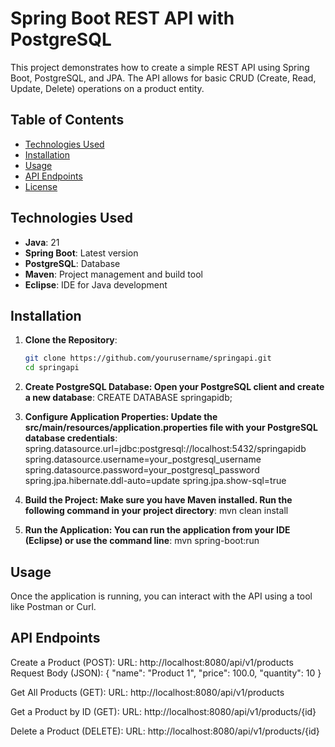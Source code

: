 # Spring Boot REST API with PostgreSQL

This project demonstrates how to create a simple REST API using Spring Boot, PostgreSQL, and JPA. The API allows for basic CRUD (Create, Read, Update, Delete) operations on a product entity.

## Table of Contents

- [Technologies Used](#technologies-used)
- [Installation](#installation)
- [Usage](#usage)
- [API Endpoints](#api-endpoints)
- [License](#license)

## Technologies Used

- **Java**: 21
- **Spring Boot**: Latest version
- **PostgreSQL**: Database
- **Maven**: Project management and build tool
- **Eclipse**: IDE for Java development

## Installation

1. **Clone the Repository**:
   ```bash
   git clone https://github.com/yourusername/springapi.git
   cd springapi
2. **Create PostgreSQL Database: Open your PostgreSQL client and create a new database**:
   CREATE DATABASE springapidb;

3. **Configure Application Properties: Update the src/main/resources/application.properties file with your PostgreSQL database credentials**:
   spring.datasource.url=jdbc:postgresql://localhost:5432/springapidb
   spring.datasource.username=your_postgresql_username
   spring.datasource.password=your_postgresql_password
   spring.jpa.hibernate.ddl-auto=update
   spring.jpa.show-sql=true

4. **Build the Project: Make sure you have Maven installed. Run the following command in your project directory**:
     mvn clean install
   
6. **Run the Application: You can run the application from your IDE (Eclipse) or use the command line**:
   mvn spring-boot:run

## Usage
Once the application is running, you can interact with the API using a tool like Postman or Curl.

## API Endpoints
Create a Product (POST):
URL: http://localhost:8080/api/v1/products
Request Body (JSON):
{
    "name": "Product 1",
    "price": 100.0,
    "quantity": 10
}

Get All Products (GET):
URL: http://localhost:8080/api/v1/products

Get a Product by ID (GET):
URL: http://localhost:8080/api/v1/products/{id}

Delete a Product (DELETE):
URL: http://localhost:8080/api/v1/products/{id}
